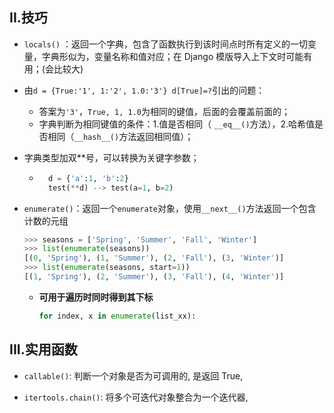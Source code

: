 ## II.技巧

- `locals()` ：返回一个字典，包含了函数执行到该时间点时所有定义的一切变量，字典形似为，变量名称和值对应；在 Django 模版导入上下文时可能有用；(会比较大)

- 由`d = {True:'1', 1:'2', 1.0:'3'} d[True]=?`引出的问题：

  - 答案为`'3'`，`True, 1, 1.0`为相同的键值，后面的会覆盖前面的；
  - 字典判断为相同键值的条件：1.值是否相同（ `__eq__()`方法），2.哈希值是否相同（`__hash__()`方法返回相同值）；

- 字典类型加双\*\*号，可以转换为关键字参数；

  - ```python
      d = {'a':1, 'b':2}
      test(**d) --> test(a=1, b=2)
    ```

- `enumerate()`：返回一个`enumerate`对象，使用`__next__()`方法返回一个包含计数的元组

  ```python
  >>> seasons = ['Spring', 'Summer', 'Fall', 'Winter']
  >>> list(enumerate(seasons))
  [(0, 'Spring'), (1, 'Summer'), (2, 'Fall'), (3, 'Winter')]
  >>> list(enumerate(seasons, start=1))
  [(1, 'Spring'), (2, 'Summer'), (3, 'Fall'), (4, 'Winter')]
  ```

  - **可用于遍历时同时得到其下标**

    ```python
    for index, x in enumerate(list_xx):
    ```

## III.实用函数

- `callable()`: 判断一个对象是否为可调用的, 是返回 True,

- `itertools.chain()`: 将多个可迭代对象整合为一个迭代器,